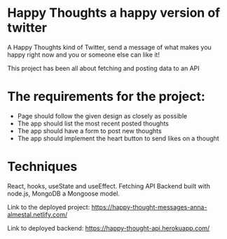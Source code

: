 # Happy Thoughts a happy version of twitter
A Happy Thoughts kind of Twitter, send a message of what makes you happy right now and you or someone else can like it!

This project has been all about fetching and posting data to an API

# The requirements for the project:

* Page should follow the given design as closely as possible
* The app should list the most recent posted thoughts
* The app should have a form to post new thoughts
* The app should implement the heart button to send likes on a thought

# Techniques
React, hooks, useState and useEffect.
Fetching API
Backend built with node.js, MongoDB a Mongoose model.

Link to the deployed project:
https://happy-thought-messages-anna-almestal.netlify.com/

Link to deployed backend: 
https://happy-thought-api.herokuapp.com/




